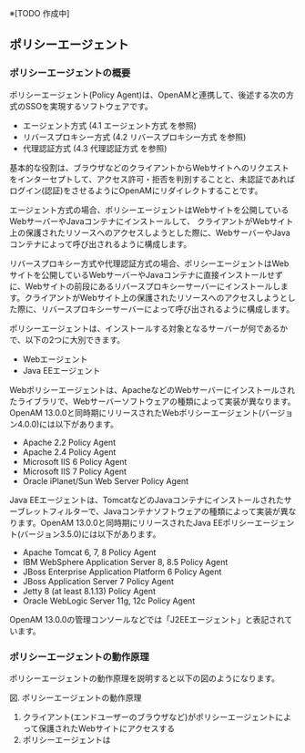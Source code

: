 ※[TODO 作成中]

## ポリシーエージェント

### ポリシーエージェントの概要

ポリシーエージェント(Policy Agent)は、OpenAMと連携して、後述する次の方式のSSOを実現するソフトウェアです。

- エージェント方式 (4.1 エージェント方式 を参照)
- リバースプロキシー方式 (4.2 リバースプロキシー方式 を参照)
- 代理認証方式 (4.3 代理認証方式 を参照)

基本的な役割は、ブラウザなどのクライアントからWebサイトへのリクエストをインターセプトして、アクセス許可・拒否を判別することと、未認証であればログイン(認証)をさせるようにOpenAMにリダイレクトすることです。

エージェント方式の場合、ポリシーエージェントはWebサイトを公開しているWebサーバーやJavaコンテナにインストールして、
クライアントがWebサイト上の保護されたリソースへのアクセスしようとした際に、WebサーバーやJavaコンテナによって呼び出されるように構成します。

リバースプロキシー方式や代理認証方式の場合、ポリシーエージェントはWebサイトを公開しているWebサーバーやJavaコンテナに直接インストールせずに、Webサイトの前段にあるリバースプロキシーサーバーにインストールします。クライアントがWebサイト上の保護されたリソースへのアクセスしようとした際に、リバースプロキシーサーバーによって呼び出されるように構成します。

ポリシーエージェントは、インストールする対象となるサーバーが何であるかで、以下の2つに大別できます。

- Webエージェント
- Java EEエージェント

Webポリシーエージェントは、ApacheなどのWebサーバーにインストールされたライブラリで、Webサーバーソフトウェアの種類によって実装が異なります。OpenAM 13.0.0と同時期にリリースされたWebポリシーエージェント(バージョン4.0.0)には以下があります。

- Apache 2.2 Policy Agent
- Apache 2.4 Policy Agent
- Microsoft IIS 6 Policy Agent
- Microsoft IIS 7 Policy Agent
- Oracle iPlanet/Sun Web Server Policy Agent

Java EEエージェントは、TomcatなどのJavaコンテナにインストールされたサーブレットフィルターで、Javaコンテナソフトウェアの種類によって実装が異なります。OpenAM 13.0.0と同時期にリリースされたJava EEポリシーエージェント(バージョン3.5.0)には以下があります。

- Apache Tomcat 6, 7, 8 Policy Agent
- IBM WebSphere Application Server 8, 8.5 Policy Agent
- JBoss Enterprise Application Platform 6 Policy Agent
- JBoss Application Server 7 Policy Agent
- Jetty 8 (at least 8.1.13) Policy Agent
- Oracle WebLogic Server 11g, 12c Policy Agent

OpenAM 13.0.0の管理コンソールなどでは「J2EEエージェント」と表記されています。

### ポリシーエージェントの動作原理

ポリシーエージェントの動作原理を説明すると以下の図のようになります。

図. ポリシーエージェントの動作原理

1. クライアント(エンドユーザーのブラウザなど)がポリシーエージェントによって保護されたWebサイトにアクセスする
2. ポリシーエージェントは
